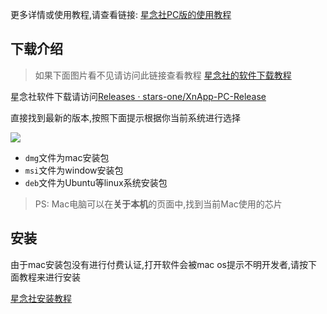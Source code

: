 
更多详情或使用教程,请查看链接: [星念社PC版的使用教程](https://stars-one.site/docs/apps-guide/xnapp)

## 下载介绍
> 如果下面图片看不见请访问此链接查看教程 [星念社的软件下载教程](https://stars-one.site/docs/apps-guide/xnapp/download)

星念社软件下载请访问[Releases · stars-one/XnApp-PC-Release](https://github.com/stars-one/XnApp-PC-Release/releases)

直接找到最新的版本,按照下面提示根据你当前系统进行选择

![](https://img2024.cnblogs.com/blog/1210268/202408/1210268-20240801103412846-843034046.png)

- `dmg`文件为mac安装包
- `msi`文件为window安装包
- `deb`文件为Ubuntu等linux系统安装包
  
> PS: Mac电脑可以在**关于本机**的页面中,找到当前Mac使用的芯片

## 安装

由于mac安装包没有进行付费认证,打开软件会被mac os提示不明开发者,请按下面教程来进行安装

[星念社安装教程](https://stars-one.site/docs/apps-guide/xnapp/install-gudie)
